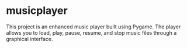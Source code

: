 # musicplayer
This project is an enhanced music player built using Pygame. The player allows you to load, play, pause, resume, and stop music files through a graphical interface.
